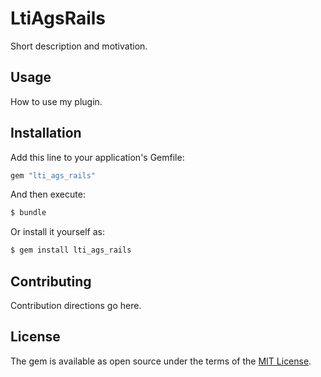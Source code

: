 # LtiAgsRails
Short description and motivation.

## Usage
How to use my plugin.

## Installation
Add this line to your application's Gemfile:

```ruby
gem "lti_ags_rails"
```

And then execute:
```bash
$ bundle
```

Or install it yourself as:
```bash
$ gem install lti_ags_rails
```

## Contributing
Contribution directions go here.

## License
The gem is available as open source under the terms of the [MIT License](https://opensource.org/licenses/MIT).
